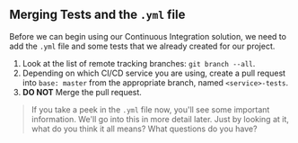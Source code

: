 ## Merging Tests and the `.yml` file

Before we can begin using our Continuous Integration solution, we need to add the `.yml` file and some tests that we already created for our project.

1. Look at the list of remote tracking branches: `git branch --all`.
1. Depending on which CI/CD service you are using, create a pull request into `base: master` from the appropriate branch, named `<service>-tests`.
1. **DO NOT** Merge the pull request.

> If you take a peek in the `.yml` file now, you'll see some important information. We'll go into this in more detail later. Just by looking at it, what do you think it all means? What questions do you have?
